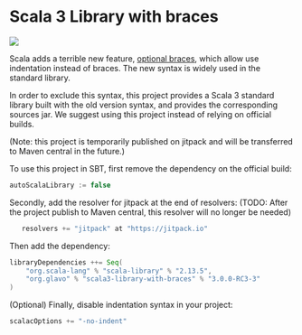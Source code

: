 # Scala 3 Library with braces

[![](https://jitpack.io/v/org.glavo/scala3-library-with-braces.svg)](https://jitpack.io/#org.glavo/scala3-library-with-braces)

Scala adds a terrible new feature, [optional braces](https://dotty.epfl.ch/docs/reference/other-new-features/indentation.html),
which allow use indentation instead of braces. The new syntax is widely used in the standard library.

In order to exclude this syntax, this project provides a Scala 3 standard library built with the old version syntax,
and provides the corresponding sources jar. We suggest using this project instead of relying on official builds.

(Note: this project is temporarily published on jitpack and will be transferred to Maven central in the future.)

To use this project in SBT, first remove the dependency on the official build:

```sbt
autoScalaLibrary := false
```

Secondly, add the resolver for jitpack at the end of resolvers:
(TODO: After the project publish to Maven central, this resolver will no longer be needed)

```sbt
   resolvers += "jitpack" at "https://jitpack.io"
```

Then add the dependency:

```sbt
libraryDependencies ++= Seq(
    "org.scala-lang" % "scala-library" % "2.13.5",
    "org.glavo" % "scala3-library-with-braces" % "3.0.0-RC3-3"
)
```

(Optional) Finally, disable indentation syntax in your project:
```sbt
scalacOptions += "-no-indent"
```
